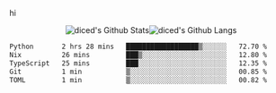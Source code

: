 hi

<div align="center">
  <img align="center" style="padding:0" src="https://github-readme-stats-dzcp99cze-dicedtomatos-projects.vercel.app/api?username=diced&show_icons=true&count_private=true&include_all_commits=true&hide=contribs&custom_title=GitHub%20Stats&theme=transparent&hide_border=true" alt="diced's Github Stats"><img align="center" style="padding:0" src="https://github-readme-stats-dzcp99cze-dicedtomatos-projects.vercel.app/api/top-langs/?username=diced&layout=compact&hide_border=true&theme=transparent" alt="diced's Github Langs">
</div>

<!--START_SECTION:waka-->

```txt
Python       2 hrs 28 mins   ██████████████████▒░░░░░░   72.70 %
Nix          26 mins         ███▒░░░░░░░░░░░░░░░░░░░░░   12.80 %
TypeScript   25 mins         ███░░░░░░░░░░░░░░░░░░░░░░   12.35 %
Git          1 min           ▒░░░░░░░░░░░░░░░░░░░░░░░░   00.85 %
TOML         1 min           ▒░░░░░░░░░░░░░░░░░░░░░░░░   00.82 %
```

<!--END_SECTION:waka-->
